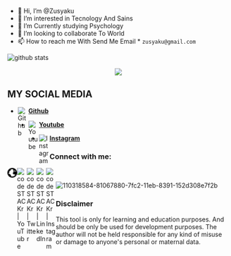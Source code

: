 - 👋 Hi, I’m @Zusyaku
- 👀 I’m interested in Tecnology And Sains
- 🌱 I’m Currently studying Psychology
- 💞️ I’m looking to collaborate To World
- 📫 How to reach me With Send Me Email * `zusyaku@gmail.com`

![github stats](https://github-readme-stats.vercel.app/api?username=Zusyaku&show_icons=true&theme=dark)
<p align="center">
  <img align="center" src="https://github-readme-stats.vercel.app/api/top-langs/?username=Zusyaku&title_color=ffffff&text_color=c9cacc&icon_color=2bbc8a&bg_color=1d1f21">
  
  ## MY SOCIAL MEDIA
* [<img alt="Github" align="left" width="24px" src="https://cdn.jsdelivr.net/npm/simple-icons@v3/icons/github.svg" /><b>Github</b>](https://github.com/Zusyaku)<br />
* [<img alt="Youtube" align="left" width="24px" src="https://cdn.jsdelivr.net/npm/simple-icons@v3/icons/youtube.svg" /> <b>Youtube</b>](https://www.youtube.com/channel/UC0TDrPcwxesAm9zutPKgZ8Q)<br />
* [<img alt="Instagram" align="left" width="24px" src="https://cdn.jsdelivr.net/npm/simple-icons@v3/icons/instagram.svg" /> <b>Instagram</b>](https://Instagram.com/zudhi.syakurii)<br />
  
  ### Connect with me:

[<img align="left" alt="codeSTACKr.com" width="22px" src="https://raw.githubusercontent.com/iconic/open-iconic/master/svg/globe.svg" />][website]
[<img align="left" alt="codeSTACKr | YouTube" width="22px" src="https://cdn.jsdelivr.net/npm/simple-icons@v3/icons/youtube.svg" />][youtube]
[<img align="left" alt="codeSTACKr | Twitter" width="22px" src="https://cdn.jsdelivr.net/npm/simple-icons@v3/icons/twitter.svg" />][twitter]
[<img align="left" alt="codeSTACKr | LinkedIn" width="22px" src="https://cdn.jsdelivr.net/npm/simple-icons@v3/icons/linkedin.svg" />][linkedin]
[<img align="left" alt="codeSTACKr | Instagram" width="22px" src="https://cdn.jsdelivr.net/npm/simple-icons@v3/icons/instagram.svg" />][instagram]

<br />

[website]: https://zusyakuu.blogspot.com/
[twitter]: https://twitter.com/ZudhiSyakuri
[youtube]: https://www.youtube.com/channel/UC0TDrPcwxesAm9zutPKgZ8Q
[instagram]: https://instagram.com/zudhi.syakurii
[linkedin]: https://www.linkedin.com/in/Zusyaku/
[work]: https://nasa.gov

<!---
Zusyaku/Zusyaku is a ✨ special ✨ repository because its `README.md` (this file) appears on your GitHub profile.
You can click the Preview link to take a look at your changes.
--->
![110318584-81067880-7fc2-11eb-8391-152d308e7f2b](https://user-images.githubusercontent.com/71582475/136984817-e8138b64-de1c-4c16-983a-c18692440543.gif)
  
  ### Disclaimer

This tool is only for learning and education purposes. And should be only be used for development purposes. The author will not be held responsible for any kind of misuse or damage to anyone's personal or maternal data. 
